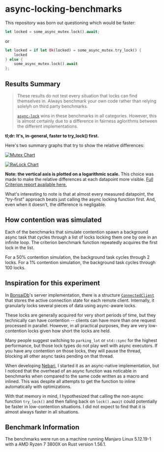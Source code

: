 # async-locking-benchmarks

This repository was born out questioning which would be faster:

```rust
let locked = some_async_mutex.lock().await;
```

or

```rust
let locked = if let Ok(locked) = some_async_mutex.try_lock() {
    locked
} else {
    some_async_mutex.lock().await
};
```

## Results Summary

> These results do not test every situation that locks can find themselves in.
> Always benchmark your own code rather than relying solelyh on third party
> benchmarks.
> 
> [`async-lock`](https://github.com/smol-rs/async-lock) wins in these benchmarks
> in all categories. However, this is almost certainly due to a difference in
> fairness aglorithms between the different implementations.

**tl;dr: It's, in-general, faster to try_lock() first.**

Here's two summary graphs that try to show the relative differences:

[![Mutex Chart](https://sheet.zoho.com/sheet/publicgraphs/01d89fce6ac941b59cf4423561b27fea1636691426323267.png)](https://sheet.zoho.com/sheet/publicgraphs/01d89fce6ac941b59cf4423561b27fea1636691426323267)

[![RwLock Chart](https://sheet.zoho.com/sheet/publicgraphs/a53d0f1196b541f4a12650cafbfc72ad1636690839752836.png)](https://sheet.zoho.com/sheet/publicgraphs/ac1d556414e54cf4affb3b45c9d8a0651636690443908995)

**Note: the vertical axis is plotted on a logarithmic scale.** This choice was made to make the relative differences at each datapoint more visible. [Full Criterion report available here.](https://khonsulabs.github.io/async-locking-benchmarks/report/)

What's interesting to note is that at almost every measured datapoint, the "try-first" approach beats just calling the async locking function first. And, even when it doesn't, the difference is negligable.

## How contention was simulated

Each of the benchmarks that simulate contention spawn a background async task that cycles through a list of locks locking them one by one in an infinite loop. The criterion benchmark function repeatedly acquires the first lock in the list.

For a 50% contention simulation, the background task cycles through 2 locks. For a 1% contention simulation, the background task cycles through 100 locks.

## Inspiration for this experiment

In [BonsaiDb](https://github.com/khonsulabs/bonsaidb)'s server implementation, there is a structure [`ConnectedClient`](https://dev.bonsaidb.io/main/bonsaidb/server/struct.ConnectedClient.html) that stores the active connection state for each remote client. Internally, it granularly locks several pieces of data using async-aware locks.

These locks are generally acquired for very short periods of time, but they technically can have contention -- clients can have more than one request processed in parallel. However, in all practical purposes, they are very low-contention locks given how short the locks are held.

Many people suggest switching to `parking_lot` or `std::sync` for the highest performance, but those lock types do not play well with async executors. If you have any contention on those locks, they will pause the thread, blocking all other async tasks pending on that thread.

When developing [Nebari](https://github.com/khonsulabs/nebari), I started it as an async-native implementation, but I noticed that the overhead of an async function was noticable in benchmarks when compared to the same code written as a macro and inlined. This was despite all attempts to get the function to inline automatically with optimizations.

With that memory in mind, I hypothesized that calling the non-async function `try_lock()` and then falling back on `lock().await` could potentially be faster in low-contention situations. I did not expect to find that it is almost always faster in all situations.

## Benchmark Information

The benchmarks were run on a machine running Manjaro Linux 5.12.19-1 with a AMD Ryzen 7 3800X on Rust version 1.56.1.